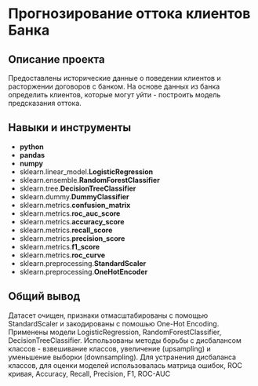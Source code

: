 # Прогнозирование оттока клиентов Банка 

## Описание проекта

Предоставлены исторические данные о поведении клиентов и расторжении договоров с банком. На основе данных из банка определить клиентов, которые могут уйти - построить модель предсказания оттока.

## Навыки и инструменты

- **python**
- **pandas**
- **numpy**
- sklearn.linear_model.**LogisticRegression**
- sklearn.ensemble.**RandomForestClassifier**
- sklearn.tree.**DecisionTreeClassifier**
- sklearn.dummy.**DummyClassifier**
- sklearn.metrics.**confusion_matrix**
- sklearn.metrics.**roc_auc_score**
- sklearn.metrics.**accuracy_score**
- sklearn.metrics.**recall_score**
- sklearn.metrics.**precision_score**
- sklearn.metrics.**f1_score**
- sklearn.metrics.**roc_curve**
- sklearn.preprocessing.**StandardScaler**
- sklearn.preprocessing.**OneHotEncoder**

## Общий вывод

Датасет очищен, признаки отмасштабированы с помощью StandardScaler и закодированы с помошью One-Hot Encoding. Применены модели LogisticRegression, RandomForestClassifier, DecisionTreeClassifier. Использованы методы борьбы с дисбалансом классов - взвешивание классов, увеличение (upsampling) и уменьшение выборки (downsampling). Для устранения дисбаланса классов, для оценки моделей использовалась матрица ошибок, ROC кривая, Accuracy, Recall, Precision, F1, ROC-AUC
